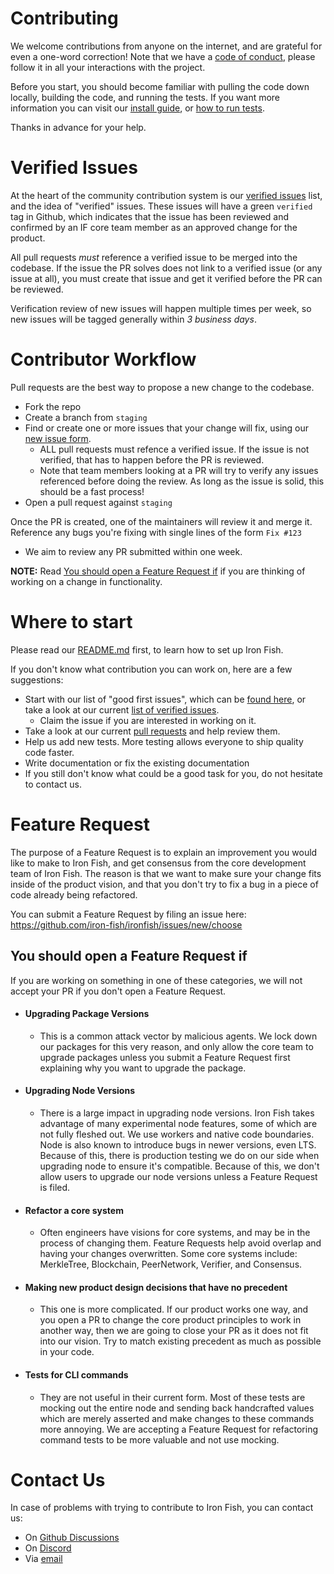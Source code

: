 # Contributing

We welcome contributions from anyone on the internet, and are grateful for even a one-word correction! Note that we have a [code of conduct](./CODE_OF_CONDUCT.md), please follow it in all your interactions with the project.

Before you start, you should become familiar with pulling the code down locally, building the code, and running the tests. If you want more information you can visit our [install guide](https://github.com/iron-fish/ironfish#install), or [how to run tests](https://github.com/iron-fish/ironfish#running-tests).

Thanks in advance for your help.

# Verified Issues

At the heart of the community contribution system is our [verified issues](https://github.com/iron-fish/ironfish/issues?q=is%3Aopen+is%3Aissue+label%3Averified) list, and the idea of "verified" issues. These issues will have a green `verified` tag in Github, which indicates that the issue has been reviewed and confirmed by an IF core team member as an approved change for the product.

All pull requests *must* reference a verified issue to be merged into the codebase. If the issue the PR solves does not link to a verified issue (or any issue at all), you must create that issue and get it verified before the PR can be reviewed.

Verification review of new issues will happen multiple times per week, so new issues will be tagged generally within *3 business days*.

# Contributor Workflow

Pull requests are the best way to propose a new change to the codebase.

- Fork the repo
- Create a branch from `staging`
- Find or create one or more issues that your change will fix, using our [new issue form](https://github.com/iron-fish/ironfish/issues/new/choose).
  - ALL pull requests must refence a verified issue. If the issue is not verified, that has to happen before the PR is reviewed.
  - Note that team members looking at a PR will try to verify any issues referenced before doing the review. As long as the issue is solid, this should be a fast process!
- Open a pull request against `staging`

Once the PR is created, one of the maintainers will review it and merge it. Reference any bugs you're fixing with single lines of the form `Fix #123`
  - We aim to review any PR submitted within one week.

**NOTE:** Read [You should open a Feature Request if](#you-should-open-a-feature-request-if) if you are thinking of working on a change in functionality.

# Where to start

Please read our [README.md](./README.md) first, to learn how to set up Iron Fish.

If you don't know what contribution you can work on, here are a few suggestions:
- Start with our list of "good first issues", which can be [found here](https://github.com/iron-fish/ironfish/contribute), or take a look at our current [list of verified issues](https://github.com/iron-fish/ironfish/issues?q=is%3Aopen+is%3Aissue+label%3Averified). 
  - Claim the issue if you are interested in working on it.
- Take a look at our current [pull requests](https://github.com/iron-fish/ironfish/pulls) and help review them.
- Help us add new tests. More testing allows everyone to ship quality code faster.
- Write documentation or fix the existing documentation
- If you still don't know what could be a good task for you, do not hesitate to contact us.

# Feature Request

The purpose of a Feature Request is to explain an improvement you would like to make to Iron Fish, and get consensus from the core development team of Iron Fish. The reason is that we want to make sure your change fits inside of the product vision, and that you don't try to fix a bug in a piece of code already being refactored.

You can submit a Feature Request by filing an issue here: https://github.com/iron-fish/ironfish/issues/new/choose

## You should open a Feature Request if

If you are working on something in one of these categories, we will not accept your PR if you don't open a Feature Request.

 - #### Upgrading Package Versions
   - This is a common attack vector by malicious agents. We lock down our packages for this very reason, and only allow the core team to upgrade packages unless you submit a Feature Request first explaining why you want to upgrade the package.
 - #### Upgrading Node Versions
   - There is a large impact in upgrading node versions. Iron Fish takes advantage of many experimental node features, some of which are not fully fleshed out. We use workers and native code boundaries. Node is also known to introduce bugs in newer versions, even LTS. Because of this, there is production testing we do on our side when upgrading node to ensure it's compatible. Because of this, we don't allow users to upgrade our node versions unless a Feature Request is filed.
 - #### Refactor a core system
   - Often engineers have visions for core systems, and may be in the process of changing them. Feature Requests help avoid overlap and having your changes overwritten. Some core systems include: MerkleTree, Blockchain, PeerNetwork, Verifier, and Consensus.
 - #### Making new product design decisions that have no precedent
   - This one is more complicated. If our product works one way, and you open a PR to change the core product principles to work in another way, then we are going to close your PR as it does not fit into our vision. Try to match existing precedent as much as possible in your code.
 - #### Tests for CLI commands
   - They are not useful in their current form. Most of these tests are mocking out the entire node and sending back handcrafted values which are merely asserted and make changes to these commands more annoying. We are accepting a Feature Request for refactoring command tests to be more valuable and not use mocking.


# Contact Us

In case of problems with trying to contribute to Iron Fish, you can contact us:
- On [Github Discussions](https://github.com/iron-fish/ironfish/discussions)
- On [Discord](https://discord.gg/ironfish)
- Via [email](mailto:contact@ironfish.network)
